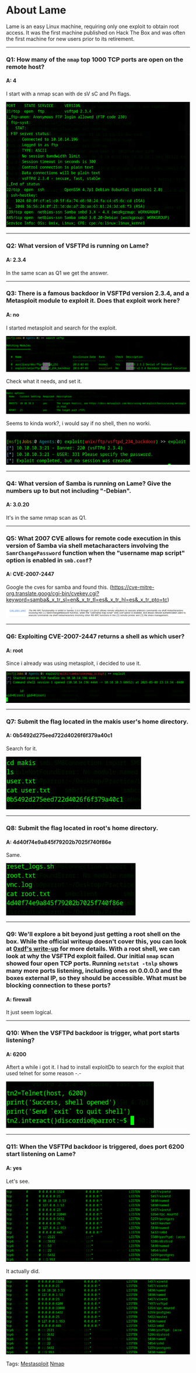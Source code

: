 
# About Lame

Lame is an easy Linux machine, requiring only one exploit to obtain root access. It was the first machine published on Hack The Box and was often the first machine for new users prior to its retirement.

___

### Q1: How many of the `nmap` top 1000 TCP ports are open on the remote host?

#### A: 4

I start with a nmap scan with de sV sC and Pn flags.

![](../../Img/Pasted%20image%2020250508224213.png)

___

### Q2: What version of VSFTPd is running on Lame?

#### A: 2.3.4

In the same scan as Q1 we get the answer.

___

### Q3: There is a famous backdoor in VSFTPd version 2.3.4, and a Metasploit module to exploit it. Does that exploit work here?

#### A: no

I started metasploit and search for the exploit.

![](../../Img/Pasted%20image%2020250508224936.png)

Check what it needs, and set it.

![](../../Img/Pasted%20image%2020250508225010.png)

Seems to kinda work?, i would say if no shell, then no worki.

![](../../Img/Pasted%20image%2020250508225042.png)

___

### Q4: What version of Samba is running on Lame? Give the numbers up to but not including "-Debian".

#### A: 3.0.20

It's in the same nmap scan as Q1.

___

### Q5: What 2007 CVE allows for remote code execution in this version of Samba via shell metacharacters involving the `SamrChangePassword` function when the "username map script" option is enabled in `smb.conf`?

#### A: CVE-2007-2447

Google the cves for samba and found this. (https://cve-mitre-org.translate.goog/cgi-bin/cvekey.cgi?keyword=samba&_x_tr_sl=en&_x_tr_tl=es&_x_tr_hl=es&_x_tr_pto=tc)

![](../../Img/Pasted%20image%2020250508225450.png)

___

### Q6: Exploiting CVE-2007-2447 returns a shell as which user?

#### A: root

Since i already was using metasploit, i decided to use it.

![](../../Img/Pasted%20image%2020250508232046.png)

___

### Q7: Submit the flag located in the makis user's home directory.

#### A: 0b5492d275eed722d4026f6f379a40c1

Search for it.

![](../../Img/Pasted%20image%2020250508232156.png)

___

### Q8: Submit the flag located in root's home directory.

#### A: 4d40f74e9a845f79202b7025f740f86e

Same.

![](../../Img/Pasted%20image%2020250508232257.png)

___

### Q9: We'll explore a bit beyond just getting a root shell on the box. While the official writeup doesn't cover this, you can look at [0xdf's write-up](https://0xdf.gitlab.io/2020/04/07/htb-lame.html#beyond-root---vsftpd) for more details. With a root shell, we can look at why the VSFTPd exploit failed. Our initial `nmap` scan showed four open TCP ports. Running `netstat -tnlp` shows many more ports listening, including ones on 0.0.0.0 and the boxes external IP, so they should be accessible. What must be blocking connection to these ports?

#### A: firewall

It just seem logical.

___

### Q10: When the VSFTPd backdoor is trigger, what port starts listening?

#### A: 6200

Aftert a while i got it.
I had to install exploitDb to search for the exploit that used telnet for some reason -.-

![](../../Img/Pasted%20image%2020250509000145.png)

___

### Q11: When the VSFTPd backdoor is triggered, does port 6200 start listening on Lame?

#### A: yes

Let's see.

![](../../Img/Pasted%20image%2020250509000951.png)

It actually did.

![](../../Img/Pasted%20image%2020250509000624.png)

Tags: [Mestasploit](../../Index/Mestasploit.md) [Nmap](../../Index/Nmap.md)
